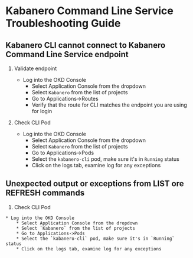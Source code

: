 # Kabanero Command Line Service Troubleshooting Guide

## Kabanero CLI cannot connect to Kabanero Command Line Service endpoint

1. Validate endpoint
    
    * Log into the OKD Console
    	* Select Application Console from the dropdown
    	* Select `Kabanero` from the list of projects
    	* Go to Applications->Routes
    	* Verify that the route for CLI matches the endpoint you are using for login
   
1.  Check CLI Pod
   
    * Log into the OKD Console
    	* Select Application Console from the dropdown
    	* Select `Kabanero` from the list of projects
    	* Go to Applications->Pods
    	* Select the `kabanero-cli` pod, make sure it's in `Running` status
    	* Click on the logs tab, examine log for any exceptions
    	
## Unexpected output or exceptions from LIST ore REFRESH commands
 
 1.  Check CLI Pod
   
    * Log into the OKD Console
    	* Select Application Console from the dropdown
    	* Select `Kabanero` from the list of projects
    	* Go to Applications->Pods
    	* Select the `kabanero-cli` pod, make sure it's in `Running` status
    	* Click on the logs tab, examine log for any exceptions
 

   